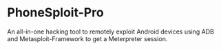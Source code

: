 # PhoneSploit-Pro
An all-in-one hacking tool to remotely exploit Android devices using ADB and Metasploit-Framework to get a Meterpreter session.
